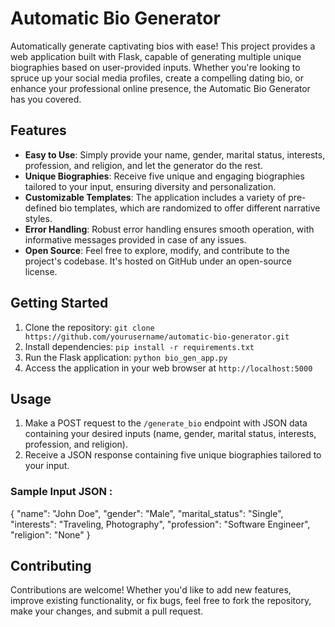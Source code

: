 # Automatic Bio Generator

Automatically generate captivating bios with ease! This project provides a web application built with Flask, capable of generating multiple unique biographies based on user-provided inputs. Whether you're looking to spruce up your social media profiles, create a compelling dating bio, or enhance your professional online presence, the Automatic Bio Generator has you covered.

## Features

- **Easy to Use**: Simply provide your name, gender, marital status, interests, profession, and religion, and let the generator do the rest.
- **Unique Biographies**: Receive five unique and engaging biographies tailored to your input, ensuring diversity and personalization.
- **Customizable Templates**: The application includes a variety of pre-defined bio templates, which are randomized to offer different narrative styles.
- **Error Handling**: Robust error handling ensures smooth operation, with informative messages provided in case of any issues.
- **Open Source**: Feel free to explore, modify, and contribute to the project's codebase. It's hosted on GitHub under an open-source license.

## Getting Started

1. Clone the repository: `git clone https://github.com/yourusername/automatic-bio-generator.git`
2. Install dependencies: `pip install -r requirements.txt`
3. Run the Flask application: `python bio_gen_app.py`
4. Access the application in your web browser at `http://localhost:5000`

## Usage

1. Make a POST request to the `/generate_bio` endpoint with JSON data containing your desired inputs (name, gender, marital status, interests, profession, and religion).
2. Receive a JSON response containing five unique biographies tailored to your input.


### Sample Input JSON : 
{
  "name": "John Doe",
  "gender": "Male",
  "marital_status": "Single",
  "interests": "Traveling, Photography",
  "profession": "Software Engineer",
  "religion": "None"
}

## Contributing

Contributions are welcome! Whether you'd like to add new features, improve existing functionality, or fix bugs, feel free to fork the repository, make your changes, and submit a pull request.
